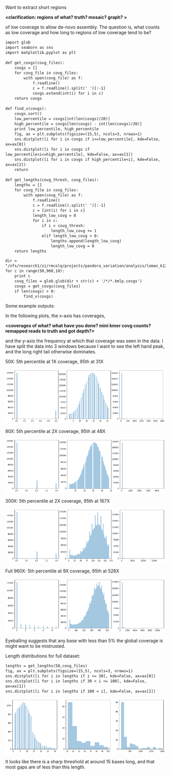 Want to extract short regions 

__<clarification: regions of what? truth? mosaic? graph? >__


of low coverage to allow de-novo assembly. The question is, what counts as low coverage and how long to regions of low coverage tend to be?

```
import glob
import seaborn as sns
import matplotlib.pyplot as plt

def get_covgs(covg_files):
    covgs = []
    for covg_file in covg_files:
        with open(covg_file) as f:
            f.readline()
            c = f.readline().split(' ')[:-1]
            covgs.extend(int(i) for i in c)
    return covgs

def find_x(covgs):
    covgs.sort() 
    low_percentile = covgs[int(len(covgs)/20)]
    high_percentile = covgs[len(covgs) - int(len(covgs)/20)]
    print low_percentile, high_percentile
    fig, ax = plt.subplots(figsize=(15,5), ncols=3, nrows=1)
    sns.distplot([i for i in covgs if i<=low_percentile], kde=False, ax=ax[0])
    sns.distplot([i for i in covgs if low_percentile<i<=high_percentile], kde=False, ax=ax[1])
    sns.distplot([i for i in covgs if high_percentile<i], kde=False, ax=ax[2])
    return

def get_lengths(covg_thresh, covg_files):
    lengths = []
    for covg_file in covg_files:
        with open(covg_file) as f:
            f.readline()
            c = f.readline().split(' ')[:-1]
            c = [int(i) for i in c]
            length_low_covg = 0
            for i in c:
                if i < covg_thresh:
                    length_low_covg += 1
                elif length_low_covg > 0:
                    lengths.append(length_low_covg)
                    length_low_covg = 0  
    return lengths
```

```
dir = "/nfs/research1/zi/rmcolq/projects/pandora_variation/analysis/loman_k12_by_covg/"
for c in range(50,960,10):
    print c
    covg_files = glob.glob(dir + str(c) + '/*/*.kmlp.covgs')
    covgs = get_covgs(covg_files)
    if len(covgs) > 0:
        find_x(covgs)   
```

Some example outputs:

In the following plots, the x-axis has coverages, 


__<coverages of what? what have you done? mini kmer covg counts? remapped reads to truth and got depth?>__









and the y-axis the frequency at which that coverage was seen in the data. I have split the data into 3 windows because I want to see the left hand peak, and the long right tail otherwise dominates.

50X: 5th percentile at 1X coverage, 95th at 31X

![image-20180426142846908](images/image-20180426142846908.png)

80X: 5th percentile at 2X coverage, 95th at 48X

![image-20180426142942447](images/image-20180426142942447.png)

300X: 5th percentile at 2X coverage, 95th at 167X

![image-20180426143023824](images/image-20180426143023824.png)

Full 960X: 5th percentile at 9X coverage, 95th at 526X

![image-20180426143033135](images/image-20180426143033135.png)



Eyeballing suggests that any base with less than 5% the global coverage is might want to be mistrusted.

Length distributions for full dataset:

```
lengths = get_lengths(50,covg_files)
fig, ax = plt.subplots(figsize=(15,5), ncols=3, nrows=1)
sns.distplot([i for i in lengths if i <= 30], kde=False, ax=ax[0])
sns.distplot([i for i in lengths if 30 < i <= 100], kde=False, ax=ax[1])
sns.distplot([i for i in lengths if 100 < i], kde=False, ax=ax[2])
```

![image-20180426150155411](images/image-20180426150155411.png)

It looks like there is a sharp threshold at around 15 bases long, and that most gaps are of less than this length.

